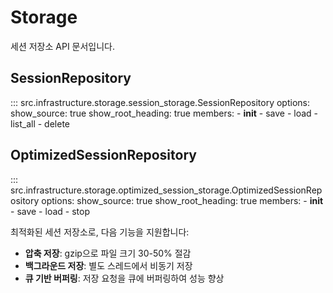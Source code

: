 # Storage

세션 저장소 API 문서입니다.

## SessionRepository

::: src.infrastructure.storage.session_storage.SessionRepository
    options:
      show_source: true
      show_root_heading: true
      members:
        - __init__
        - save
        - load
        - list_all
        - delete

## OptimizedSessionRepository

::: src.infrastructure.storage.optimized_session_storage.OptimizedSessionRepository
    options:
      show_source: true
      show_root_heading: true
      members:
        - __init__
        - save
        - load
        - stop

최적화된 세션 저장소로, 다음 기능을 지원합니다:

- **압축 저장**: gzip으로 파일 크기 30-50% 절감
- **백그라운드 저장**: 별도 스레드에서 비동기 저장
- **큐 기반 버퍼링**: 저장 요청을 큐에 버퍼링하여 성능 향상
